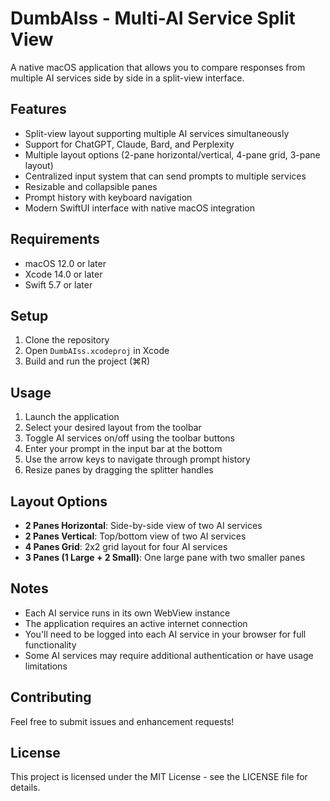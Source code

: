 # DumbAIss - Multi-AI Service Split View

A native macOS application that allows you to compare responses from multiple AI services side by side in a split-view interface.

## Features

- Split-view layout supporting multiple AI services simultaneously
- Support for ChatGPT, Claude, Bard, and Perplexity
- Multiple layout options (2-pane horizontal/vertical, 4-pane grid, 3-pane layout)
- Centralized input system that can send prompts to multiple services
- Resizable and collapsible panes
- Prompt history with keyboard navigation
- Modern SwiftUI interface with native macOS integration

## Requirements

- macOS 12.0 or later
- Xcode 14.0 or later
- Swift 5.7 or later

## Setup

1. Clone the repository
2. Open `DumbAIss.xcodeproj` in Xcode
3. Build and run the project (⌘R)

## Usage

1. Launch the application
2. Select your desired layout from the toolbar
3. Toggle AI services on/off using the toolbar buttons
4. Enter your prompt in the input bar at the bottom
5. Use the arrow keys to navigate through prompt history
6. Resize panes by dragging the splitter handles

## Layout Options

- **2 Panes Horizontal**: Side-by-side view of two AI services
- **2 Panes Vertical**: Top/bottom view of two AI services
- **4 Panes Grid**: 2x2 grid layout for four AI services
- **3 Panes (1 Large + 2 Small)**: One large pane with two smaller panes

## Notes

- Each AI service runs in its own WebView instance
- The application requires an active internet connection
- You'll need to be logged into each AI service in your browser for full functionality
- Some AI services may require additional authentication or have usage limitations

## Contributing

Feel free to submit issues and enhancement requests!

## License

This project is licensed under the MIT License - see the LICENSE file for details. 